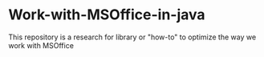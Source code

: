 # Work-with-MSOffice-in-java
This repository is a research for library or "how-to" to optimize the way we work with MSOffice

